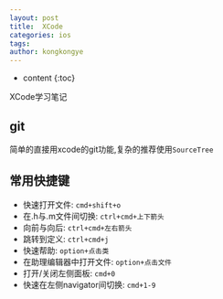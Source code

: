 ```yaml
---
layout: post
title:  XCode
categories: ios
tags:
author: kongkongye
---
```


* content
{:toc}

XCode学习笔记




## git
简单的直接用xcode的git功能,复杂的推荐使用`SourceTree`

## 常用快捷键
* 快速打开文件: `cmd+shift+o`
* 在.h与.m文件间切换: `ctrl+cmd+上下箭头`
* 向前与向后: `ctrl+cmd+左右箭头`
* 跳转到定义: `ctrl+cmd+j`
* 快速帮助: `option+点击类`
* 在助理编辑器中打开文件: `option+点击文件`
* 打开/关闭左侧面板: `cmd+0`
* 快速在左侧navigator间切换: `cmd+1-9`
